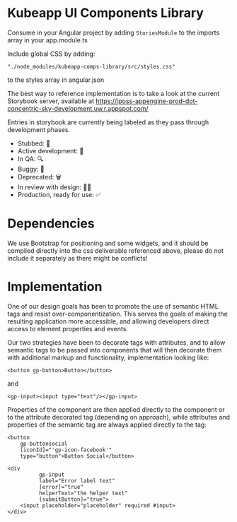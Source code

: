 # Kubeapp UI Components Library

Consume in your Angular project by adding `StoriesModule` to the imports array in your app.module.ts

Include global CSS by adding: 
```
"./node_modules/kubeapp-comps-library/src/styles.css"
```
to the styles array in angular.json

The best way to reference implementation is to take a look at the current Storybook server, available at
https://iposs-appengine-prod-dot-concentric-sky-development.uw.r.appspot.com/

Entries in storybook are currently being labeled as they pass through development phases.
* Stubbed: 🐣
* Active development: 🐔
* In QA: 🔍
* Buggy: 🧯
* Deprecated: 🗑️
* In review with design: 👩‍💻
* Production, ready for use: ✅

# Dependencies

We use Bootstrap for positioning and some widgets, and it should be compiled directly into the css deliverable referenced above, please do not include it separately as there might be conflicts!

# Implementation
One of our design goals has been to promote the use of semantic HTML tags and resist over-componentization. This serves the goals of making the resulting application more accessible, and allowing developers direct access to element properties and events.

Our two strategies have been to decorate tags with attributes, and to allow semantic tags to be passed into components that will then decorate them with additional markup and functionality, implementation looking like:

`<button gp-button>Button</button>`

and 

`<gp-input><input type="text"/></gp-input>`

Properties of the component are then applied directly to the component or to the attribute decorated tag (depending on approach), while attributes and properties of the semantic tag are always applied directly to the tag:

```  
<button 
    gp-buttonsocial 
    [iconId]="'gp-icon-facebook'"
    type="button">Button Social</button>
```
```
<div
          gp-input
          label="Error label text"
          [error]="true"
          helperText="the helper text"
          [submitButton]="true">
    <input placeholder="placeholder" required #input>
</div>
```

